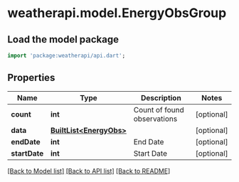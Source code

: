 # weatherapi.model.EnergyObsGroup

## Load the model package
```dart
import 'package:weatherapi/api.dart';
```

## Properties
Name | Type | Description | Notes
------------ | ------------- | ------------- | -------------
**count** | **int** | Count of found observations | [optional] 
**data** | [**BuiltList&lt;EnergyObs&gt;**](EnergyObs.md) |  | [optional] 
**endDate** | **int** | End Date | [optional] 
**startDate** | **int** | Start Date | [optional] 

[[Back to Model list]](../README.md#documentation-for-models) [[Back to API list]](../README.md#documentation-for-api-endpoints) [[Back to README]](../README.md)



